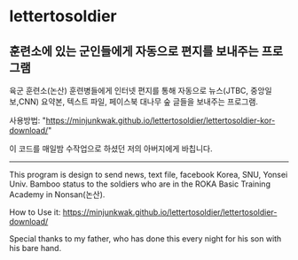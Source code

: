 ﻿# lettertosoldier

## 훈련소에 있는 군인들에게 자동으로 편지를 보내주는 프로그램

 육군 훈련소(논산) 훈련병들에게 인터넷 편지를 통해 자동으로 뉴스(JTBC, 중앙일보,CNN) 요약본, 텍스트 파일, 페이스북 대나무 숲 글들을 보내주는 프로그램.

사용방법: "https://minjunkwak.github.io/lettertosoldier/lettertosoldier-kor-download/"

이 코드를 매일밤 수작업으로 하셨던 저의 아버지에게 바칩니다.

--------------------------------------------

This program is design to send news, text file, facebook Korea, SNU, Yonsei Univ. Bamboo status to the soldiers who are in the ROKA Basic Training Academy in Nonsan(논산).

How to Use it: https://minjunkwak.github.io/lettertosoldier/lettertosoldier-download/

Special thanks to my father, who has done this every night for his son with his bare hand.
